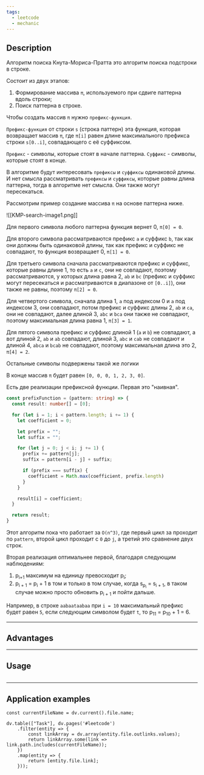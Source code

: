```yaml
---
tags:
  - leetcode
  - mechanic
---
```

## Description

Алгоритм поиска Кнута-Мориса-Пратта это алгоритм поиска подстроки в строке.

Состоит из двух этапов:
1. Формирование массива `π`, используемого при сдвиге паттерна вдоль строки;
2. Поиск паттерна в строке.

Чтобы создать массив `π` нужно `префикс-функция`. 

`Префикс-функция` от строки `s` (строка паттерн)  эта функция, которая возвращает массив `π`, где `π[i]` равен длине максимального префикса строки `s[0..i]`, совпадающего с её суффиксом.

`Префикс` - символы, которые стоят в начале паттерна.
`Суффикс` - символы, которые стоят в конце.

В алгоритме будут интересовать `префиксы` и `суффиксы` одинаковой длины. И нет смысла рассматривать `префиксы` и `суффиксы`, которые равны длина паттерна, тогда в алгоритме нет смысла. Они также могут пересекаться.

Рассмотрим пример создание массива `π` на основе паттерна ниже.

![[KMP-search-image1.png]]

Для первого символа любого паттерна функция вернет 0, `π[0] = 0`.

Для второго символа рассматриваются префикс `a` и суффикс `b`, так как они должны быть одинаковой длины, так как префикс и суффикс не совпадают, то функция возвращает 0, `π[1] = 0`.

Для третьего символа сначала рассматриваются префикс и суффикс, которые равны длине 1, то есть `a` и `c`, они не совпадают, поэтому рассматриваются, у которых длина равна 2, `ab` и `bc` (префикс и суффикс могут пересекаться и рассматриваются в диапазоне от `[0..i]`), они также не равны, поэтому `π[2] = 0`.

Для четвертого символа, сначала длина 1, `a` под индексом 0 и `a` под индексом 3, они совпадают, потом префикс и суффикс длины 2, `ab` и `ca`, они не совпадают, далее длиной 3, `abc` и `bca` они также не совпадают, поэтому максимальная длина равна 1, `π[3] = 1`.

Для пятого символа префикс и суффикс длиной 1 (`a` и `b`) не совпадают, а вот длиной 2, `ab` и `ab` совпадают, длиной 3, `abc` и `cab` не совпадают и длиной 4, `abca` и `bcab` не совпадают, поэтому максимальная длина это 2, `π[4] = 2`.

Остальные символы подвержены такой же логики

В конце массив `π` будет равен `[0, 0, 0, 1, 2, 3, 0]`.

Есть две реализации префиксной функции. Первая это "наивная".

```typescript
const prefixFunction = (pattern: string) => {
  const result: number[] = [0];

  for (let i = 1; i < pattern.length; i += 1) {
    let coefficient = 0;

    let prefix = "";
    let suffix = "";

    for (let j = 0; j < i; j += 1) {
      prefix += pattern[j];
      suffix = pattern[i - j] + suffix;

      if (prefix === suffix) {
        coefficient = Math.max(coefficient, prefix.length)
      }
    }

    result[i] = coefficient;
  }

  return result;
}
```

Этот алгоритм пока что работает за `O(n^3)`, где первый цикл за проходит по `pattern`, второй цикл проходит с `0` до `j`, а третий это сравнение двух строк.

Вторая реализация оптимальнее первой, благодаря следующим наблюдениям:
1. p<sub>i+1</sub> максимум на единицу превосходит p<sub>i</sub>;
2. p<sub>i + 1</sub> = p<sub>i</sub> + 1 в том и только в том случае, когда s<sub>p<sub>i</sub></sub> = s<sub>i + 1</sub>, в таком случае можно просто обновить p<sub>i + 1</sub> и пойти дальше.

Например, в строке `aabaataabaa` при `i = 10` максимальный префикс будет равен `5`, если следующим символом будет `t`, то p<sub>11</sub> = p<sub>10</sub> + 1 = 6.

---
## Advantages

---
## Usage

```js
```

---
## Application examples

```dataviewjs
const currentFileName = dv.current().file.name;

dv.table(["Task"], dv.pages('#leetcode')
	.filter(entity => {
		const linkArray = dv.array(entity.file.outlinks.values);
		return linkArray.some(link => link.path.includes(currentFileName));
	})
	.map(entity => {
		return [entity.file.link];
	}));
```

